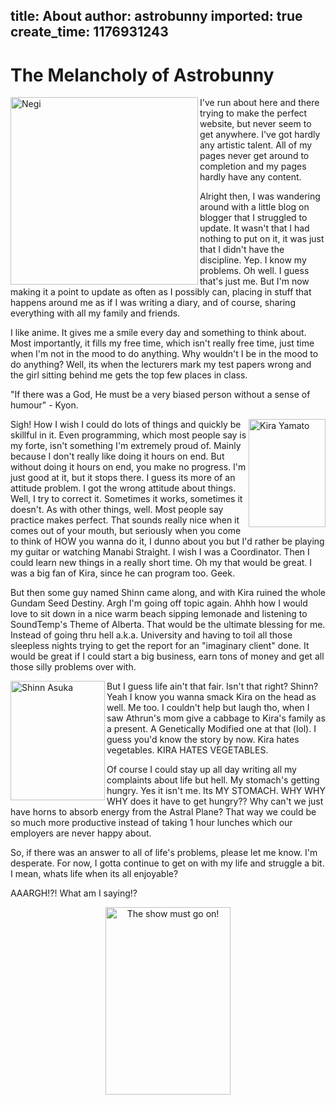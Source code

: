 title: About
author: astrobunny
imported: true
create_time: 1176931243
---
<h1>The Melancholy of Astrobunny </h1>
<p><img src="wp-images/negismaller.png" alt="Negi" width="300" height="300" align="left" />I've run about here and there trying to make the perfect website, but never seem to get anywhere. I've got hardly any artistic talent. All of my pages never get around to completion and my pages hardly have any content.</p>
<p>Alright then, I was wandering around with a little blog on blogger that I struggled to update. It wasn't that I had nothing to put on it, it was just that I didn't have the discipline. Yep. I know my problems. Oh well. I guess that's just me. But I'm now making it a point to update as often as I possibly can, placing in stuff that happens around me as if I was writing a diary, and of course, sharing everything with all my family and friends.</p>
<p>I like anime. It gives me a smile every day and something to think about. Most importantly, it fills my free time, which isn't really free time, just time when I'm not in the mood to do anything. Why wouldn't I be in the mood to do anything? Well, its when the lecturers mark my test papers wrong and the girl sitting behind me gets the top few places in class. </p>
<p>&quot;If there was a God, He must be a very biased person without a sense of humour&quot; - Kyon. </p>
<p><img src="wp-images/kira.png" alt="Kira Yamato" width="123" height="173" align="right" />Sigh! How I wish I could do lots of things and quickly be skillful in it. Even programming, which most people say is my forte, isn't something I'm extremely proud of. Mainly because I don't really like doing it hours on end. But without doing it hours on end, you make no progress. I'm just good at it, but it stops there. I guess its more of an attitude problem. I got the wrong attitude about things. Well, I try to correct it. Sometimes it works, sometimes it doesn't. As with other things, well. Most people say practice makes perfect. That sounds really nice when it comes out of your mouth, but seriously when you come to think of HOW you wanna do it, I dunno about you but I'd rather be playing my guitar or watching Manabi Straight. I wish I was a Coordinator. Then I could learn new things in a really short time. Oh my that would be great. I was a big fan of Kira, since he can program too. Geek.</p>
<p>But then some guy named Shinn came along, and with Kira ruined the whole Gundam Seed Destiny. Argh I'm going off topic again. Ahhh how I would love to sit down in a nice warm beach sipping lemonade and listening to SoundTemp's Theme of Alberta. That would be the ultimate blessing for me. Instead of going thru hell a.k.a. University and having to toil all those sleepless nights trying to get the report for an &quot;imaginary client&quot; done. It would be great if I could start a big business, earn tons of money and get all those silly problems over with.</p>
<p><img src="wp-images/shinn.png" alt="Shinn Asuka" width="151" height="191" align="left" />But I guess life ain't that fair. Isn't that right? Shinn? Yeah I know you wanna smack Kira on the head as well. Me too. I couldn't help but laugh tho, when I saw Athrun's mom give a cabbage to Kira's family as a present. A Genetically Modified one at that (lol). I guess you'd know the story by now. Kira hates vegetables. KIRA HATES VEGETABLES.</p>
<p>Of course I could stay up all day writing all my complaints about life but hell. My stomach's getting hungry. Yes it isn't me. Its MY STOMACH. WHY WHY WHY does it have to get hungry?? Why can't we just have horns to absorb energy from the Astral Plane? That way we could be so much more productive instead of taking 1 hour lunches which our employers are never happy about.</p>
<p>So, if there was an answer to all of life's problems, please let me know. I'm desperate. For now, I gotta continue to get on with my life and struggle a bit. I mean, whats life when its all enjoyable?</p>
<p>AAARGH!?! What am I saying!?  </p>
<p align="center"><img src="wp-images/haruhishowmustgoon.png" alt="The show must go on!" width="200" height="300" /> </p>